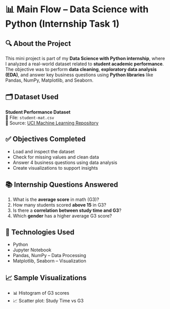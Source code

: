 # 📊 Main Flow – Data Science with Python (Internship Task 1)

## 🔍 About the Project
This mini project is part of my **Data Science with Python internship**, where I analyzed a real-world dataset related to **student academic performance**. The objective was to perform **data cleaning**, **exploratory data analysis (EDA)**, and answer key business questions using **Python libraries** like Pandas, NumPy, Matplotlib, and Seaborn.



## 🗂 Dataset Used
**Student Performance Dataset**  
📁 File: `student-mat.csv`  
📌 Source: [UCI Machine Learning Repository](https://archive.ics.uci.edu/ml/datasets/Student+Performance)



## ✅ Objectives Completed
- Load and inspect the dataset  
- Check for missing values and clean data  
- Answer 4 business questions using data analysis  
- Create visualizations to support insights  



## 📚 Internship Questions Answered
1. What is the **average score** in math (G3)?
2. How many students scored **above 15** in G3?
3. Is there a **correlation between study time and G3**?
4. Which **gender** has a higher average G3 score?



## 🔧 Technologies Used
- Python  
- Jupyter Notebook  
- Pandas, NumPy – Data Processing  
- Matplotlib, Seaborn – Visualization  


## 📈 Sample Visualizations
- 📊 Histogram of G3 scores  
- 📈 Scatter plot: Study Time vs G3  
